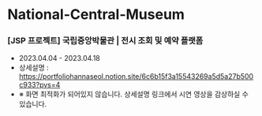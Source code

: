 # National-Central-Museum

### [JSP 프로젝트] 국립중앙박물관 | 전시 조회 및 예약 플랫폼
* 2023.04.04 - 2023.04.18
* 상세설명 : https://portfoliohannaseol.notion.site/6c6b15f3a15543269a5d5a27b500c933?pvs=4
* ※ 화면 최적화가 되어있지 않습니다. 상세설명 링크에서 시연 영상을 감상하실 수 있습니다.
